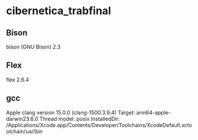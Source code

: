 # cibernetica_trabfinal

## Bison

bison (GNU Bison) 2.3

## Flex

flex 2.6.4

## gcc

Apple clang version 15.0.0 (clang-1500.3.9.4)
Target: arm64-apple-darwin23.6.0
Thread model: posix
InstalledDir: /Applications/Xcode.app/Contents/Developer/Toolchains/XcodeDefault.xctoolchain/usr/bin
